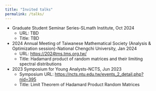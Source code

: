 ```yaml
---
title: "Invited talks"
permalink: /talks/
---
```

- Graduate Student Seminar Series-SLmath Institute, Oct 2024
  - URL: TBD
  - Title: TBD
- 2024 Annual Meeting of Taiwanese Mathematical Society (Analysis & Optimization session)-National Chengchi University, Jan 2024
  - URL: https://2024tms.tms.org.tw/
  - Title: Hadamard product of random matrices and their limiting spectral distributions
-	2023 Symposium for Young Analysts-NCTS, Jun 2023
    - Symposium URL: https://ncts.ntu.edu.tw/events_2_detail.php?nid=395
    - Title: Limit Theorem of Hadamard Product Random Matrices
  
